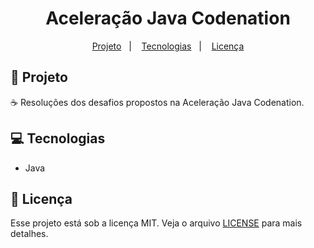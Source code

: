 <h1 align="center">
  Aceleração Java Codenation
</h1>

<p align="center">
  <a href="#rocket-projeto">Projeto</a>&nbsp;&nbsp;&nbsp;|&nbsp;&nbsp;&nbsp;
  <a href="#computer-tecnologias">Tecnologias</a>&nbsp;&nbsp;&nbsp;|&nbsp;&nbsp;&nbsp;
  <a href="#memo-licença">Licença</a>
</p>

## :rocket: Projeto

:coffee: Resoluções dos desafios propostos na Aceleração Java Codenation.

## :computer: Tecnologias

- Java

## :memo: Licença

Esse projeto está sob a licença MIT. Veja o arquivo [LICENSE](LICENSE) para mais detalhes.

